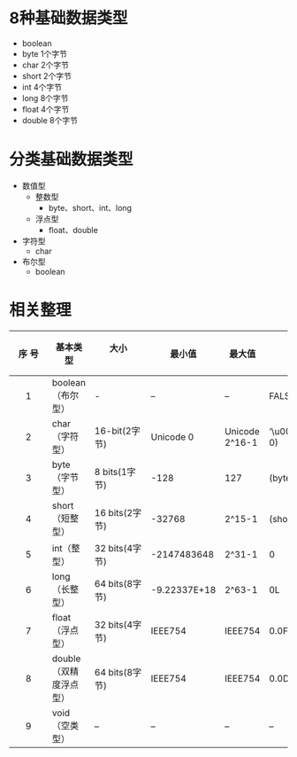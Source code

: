 # 8种基础数据类型
+ boolean
+ byte 1个字节
+ char 2个字节
+ short 2个字节
+ int 4个字节
+ long 8个字节
+ float 4个字节
+ double 8个字节

# 分类基础数据类型
+ 数值型
    + 整数型
        + byte、short、int、long
    + 浮点型
        + float、double
+ 字符型
    + char
+ 布尔型
    + boolean
# 相关整理

| &nbsp;&nbsp;序&nbsp;号&nbsp;&nbsp; | 基本类型 | 大小 &nbsp;&nbsp;&nbsp;&nbsp;&nbsp;&nbsp;&nbsp;&nbsp;&nbsp;&nbsp;&nbsp;&nbsp;&nbsp;&nbsp;&nbsp;&nbsp;&nbsp;&nbsp;&nbsp;&nbsp;          | 最小值          | 最大值            | 默认值                 | 包装类       | 包装类默认值   |
|:-:|----------------|--------------|--------------|----------------|---------------------|-----------|----------|
| 1  | boolean（布尔型）   | -          | –            | –              | FALSE               | Boolean   | null（下同） |
| 2  | char（字符型）      | 16-bit(2字节)  | Unicode 0    | Unicode 2^16-1 | ‘\u0000’(Unicode 0) | Character |          |
| 3  | byte（字节型）      | 8 bits(1字节)  | -128         | 127            | (byte)0             | Byte      |          |
| 4  | short（短整型）     | 16 bits(2字节) | -32768       | 2^15-1         | (short)0            | Short     |          |
| 5  | int（整型）        | 32 bits(4字节) | -2147483648  | 2^31-1         | 0                   | Integer   |          |
| 6  | long（长整型）      | 64 bits(8字节) | -9.22337E+18 | 2^63-1         | 0L                  | Long      |          |
| 7  | float（浮点型）     | 32 bits(4字节) | IEEE754      | IEEE754        | 0.0F                | Float     |          |
| 8  | double（双精度浮点型） | 64 bits(8字节) | IEEE754      | IEEE754        | 0.0D                | Double    |          |
| 9  | void（空类型）      | –            | –            | –              | –                   | Void      |          |

